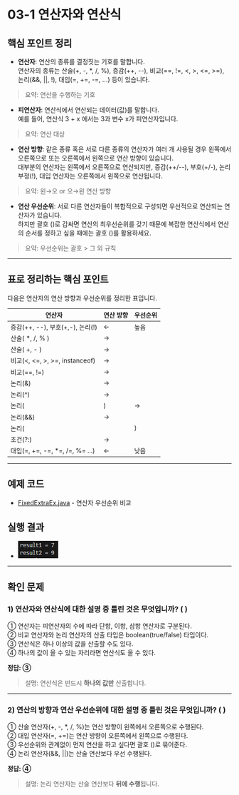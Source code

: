 # 03-1 연산자와 연산식

## 핵심 포인트 정리

- **연산자**: 연산의 종류를 결정짓는 기호를 말합니다.  
  연산자의 종류는 산술(+, -, *, /, %), 증감(++, --), 비교(==, !=, <, >, <=, >=), 논리(&&, ||, !), 대입(=, +=, -=, ...) 등이 있습니다.  
> 요약: 연산을 수행하는 기호

- **피연산자**: 연산식에서 연산되는 데이터(값)를 말합니다.  
  예를 들어, 연산식 3 + x 에서는 3과 변수 x가 피연산자입니다.  
> 요약: 연산 대상

- **연산 방향**: 같은 종류 혹은 서로 다른 종류의 연산자가 여러 개 사용될 경우 왼쪽에서 오른쪽으로 또는 오른쪽에서 왼쪽으로 연산 방향이 있습니다.  
  대부분의 연산자는 왼쪽에서 오른쪽으로 연산되지만, 증감(++/--), 부호(+/-), 논리 부정(!), 대입 연산자는 오른쪽에서 왼쪽으로 연산됩니다.  
> 요약: 왼→오 or 오→왼 연산 방향

- **연산 우선순위**: 서로 다른 연산자들이 복합적으로 구성되면 우선적으로 연산되는 연산자가 있습니다.  
  하지만 괄호 ()로 감싸면 연산의 최우선순위를 갖기 때문에 복잡한 연산식에서 연산의 순서를 정하고 싶을 때에는 괄호 ()를 활용하세요.  
> 요약: 우선순위는 괄호 > 그 외 규칙

---

## 표로 정리하는 핵심 포인트

다음은 연산자의 연산 방향과 우선순위를 정리한 표입니다.

| 연산자                            | 연산 방향 | 우선순위 |
|-----------------------------------|-----------|----------|
| 증감(++, --), 부호(+,-), 논리(!) | ←         | 높음     |
| 산술( *, /, % )                   | →         |          |
| 산술( +, - )                      | →         |          |
| 비교(<, <=, >, >=, instanceof)    | →         |          |
| 비교(==, !=)                      | →         |          |
| 논리(&)                           | →         |          |
| 논리(^)                           | →         |          |
| 논리(|)                           | →         |          |
| 논리(&&)                          | →         |          |
| 논리(||)                          | →         |          |
| 조건(?:)                          | →         |          |
| 대입(=, +=, -=, *=, /=, %= ...)   | ←         | 낮음     |

---

## 예제 코드

- [FixedExtraEx.java](../code-examples/chap03_1/Ex03_1.java) - 연산자 우선순위 비교

## 실행 결과

- ![FixedExtraEx](../images/03-1/Ex.png)

---
## 확인 문제

### 1) 연산자와 연산식에 대한 설명 중 틀린 것은 무엇입니까? ( )

① 연산자는 피연산자의 수에 따라 단항, 이항, 삼항 연산자로 구분된다.  
② 비교 연산자와 논리 연산자의 산출 타입은 boolean(true/false) 타입이다.  
③ 연산식은 하나 이상의 값을 산출할 수도 있다.  
④ 하나의 값이 올 수 있는 자리라면 연산식도 올 수 있다.  

**정답: ③**  
> 설명: 연산식은 반드시 **하나의 값만** 산출합니다.

---

### 2) 연산의 방향과 연산 우선순위에 대한 설명 중 틀린 것은 무엇입니까? ( )

① 산술 연산자(+, -, *, /, %)는 연산 방향이 왼쪽에서 오른쪽으로 수행된다.  
② 대입 연산자(=, +=)는 연산 방향이 오른쪽에서 왼쪽으로 수행된다.  
③ 우선순위와 관계없이 먼저 연산을 하고 싶다면 괄호 ()로 묶어준다.  
④ 논리 연산자(&&, ||)는 산술 연산보다 우선 수행된다.  

**정답: ④**  
> 설명: 논리 연산자는 산술 연산보다 **뒤에 수행**됩니다.
